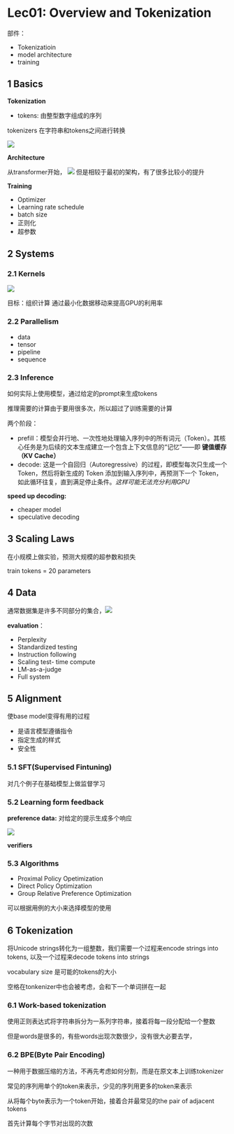 # Lec01:  Overview and Tokenization

部件：
- Tokenizatioin
- model architecture
- training

## 1 Basics

**Tokenization**

- tokens: 由整型数字组成的序列

tokenizers 在字符串和tokens之间进行转换

![](assets/Pasted%20image%2020250903164350.png)

**Architecture**

从transformer开始，
![](assets/Pasted%20image%2020250903164819.png)
但是相较于最初的架构，有了很多比较小的提升

**Training**

- Optimizer
- Learning rate schedule
- batch size
- 正则化
- 超参数

## 2 Systems

### 2.1 Kernels

![](assets/Pasted%20image%2020250903165956.png)

目标：组织计算 通过最小化数据移动来提高GPU的利用率

### 2.2 Parallelism

- data
- tensor
- pipeline
- sequence

### 2.3 Inference

如何实际上使用模型，通过给定的prompt来生成tokens

推理需要的计算由于要用很多次，所以超过了训练需要的计算

两个阶段：
- prefill：模型会并行地、一次性地处理输入序列中的所有词元（Token）。其核心任务是为后续的文本生成建立一个包含上下文信息的“记忆”——即 **键值缓存（KV Cache）**
- decode: 这是一个自回归（Autoregressive）的过程，即模型每次只生成一个 Token，然后将新生成的 Token 添加到输入序列中，再预测下一个 Token，如此循环往复，直到满足停止条件。_这样可能无法充分利用GPU_

**speed up decoding:**
- cheaper model
- speculative decoding

## 3 Scaling Laws

在小规模上做实验，预测大规模的超参数和损失


train tokens = 20 parameters

## 4 Data

通常数据集是许多不同部分的集合，![](assets/Pasted%20image%2020250914151642.png)

**evaluation**：
- Perplexity
- Standardized testing
- Instruction following
- Scaling test- time compute
- LM-as-a-judge
- Full system



## 5 Alignment

使base model变得有用的过程
- 是语言模型遵循指令
- 指定生成的样式
- 安全性

### 5.1 SFT(Supervised Fintuning)

对几个例子在基础模型上做监督学习

### 5.2 Learning form feedback

**preference data:** 对给定的提示生成多个响应


![](assets/Pasted%20image%2020250914152713.png)

**verifiers**


### 5.3 Algorithms

- Proximal Policy Opetimization
- Direct Policy Optimization
- Group Relative Preference Optimization


可以根据用例的大小来选择模型的使用


## 6 Tokenization

将Unicode strings转化为一组整数，我们需要一个过程来encode strings into tokens, 以及一个过程来decode tokens into strings

vocabulary size 是可能的tokens的大小

空格在tonkenizer中也会被考虑，会和下一个单词拼在一起

### 6.1 Work-based tokenization

使用正则表达式将字符串拆分为一系列字符串，接着将每一段分配给一个整数

但是words是很多的，有些words出现次数很少，没有很大必要去学，

### 6.2 BPE(Byte Pair Encoding)

一种用于数据压缩的方法，不再先考虑如何分割，而是在原文本上训练tokenizer

常见的序列用单个的token来表示，少见的序列用更多的token来表示

从将每个byte表示为一个token开始，接着合并最常见的the pair of adjacent tokens 

首先计算每个字节对出现的次数